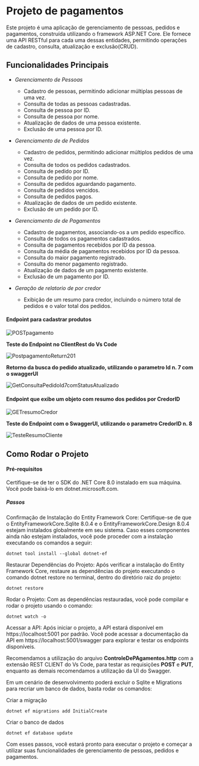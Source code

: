 # Projeto de pagamentos

Este projeto é uma aplicação de gerenciamento de pessoas, pedidos e pagamentos, construída utilizando o framework ASP.NET Core. Ele fornece uma API RESTful para cada uma dessas entidades, permitindo operações de cadastro, consulta, atualização e exclusão(CRUD).


## Funcionalidades Principais

- *Gerenciamento de Pessoas*
  - Cadastro de pessoas, permitindo adicionar múltiplas pessoas de uma vez.
  - Consulta de todas as pessoas cadastradas.
  - Consulta de pessoa por ID.
  - Consulta de pessoa por nome.
  - Atualização de dados de uma pessoa existente.
  - Exclusão de uma pessoa por ID.

- *Gerenciamento de de Pedidos*
  - Cadastro de pedidos, permitindo adicionar múltiplos pedidos de uma vez.
  - Consulta de todos os pedidos cadastrados.
  - Consulta de pedido por ID.
  - Consulta de pedido por nome.
  - Consulta de pedidos aguardando pagamento.
  - Consulta de pedidos vencidos.
  - Consulta de pedidos pagos.
  - Atualização de dados de um pedido existente.
  - Exclusão de um pedido por ID.

- *Gerenciamento de de Pagamentos*
  - Cadastro de pagamentos, associando-os a um pedido específico.
  - Consulta de todos os pagamentos cadastrados.
  - Consulta de pagamentos recebidos por ID da pessoa.
  - Consulta da média de pagamentos recebidos por ID da pessoa.
  - Consulta do maior pagamento registrado.
  - Consulta do menor pagamento registrado.
  - Atualização de dados de um pagamento existente.
  - Exclusão de um pagamento por ID.

- *Geração de relatorio de por credor*
  - Exibição de um resumo para credor, incluindo o número total de pedidos e o valor total dos pedidos.

#### Endpoint para cadastrar produtos

![POSTpagamento](https://github.com/Fonsecach/projeto-final-pagamentos/assets/113487188/77f8848f-1f32-442f-86fe-8ae4c657c3b6)

**Teste do Endpoint no ClientRest do Vs Code**

![PostpagamentoReturn201](https://github.com/Fonsecach/projeto-final-pagamentos/assets/113487188/b569cd62-2dcd-4a33-a1af-40e955b830b6)

**Retorno da busca do pedido atualizado, utilizando o parametro Id n. 7 com o swaggerUI**

![GetConsultaPedidoId7comStatusAtualizado](https://github.com/Fonsecach/projeto-final-pagamentos/assets/113487188/bbc72d29-5753-437b-a18d-3770b8042557)

#### Endpoint que exibe um objeto com resumo dos pedidos por CredorID

![GETresumoCredor](https://github.com/Fonsecach/projeto-final-pagamentos/assets/113487188/5eb4692b-7604-410a-bbd2-2f2e19ccb497)

**Teste do Endpoint com o SwaggerUI, utilizando o parametro CredorID n. 8**

![TesteResumoCliente](https://github.com/Fonsecach/projeto-final-pagamentos/assets/113487188/42b942c2-080b-4eb4-b9c1-0153896c709f)

## Como Rodar o Projeto

#### Pré-requisitos
Certifique-se de ter o SDK do .NET Core 8.0 instalado em sua máquina. Você pode baixá-lo em dotnet.microsoft.com.

##### Passos
Confirmação de Instalação do Entity Framework Core: Certifique-se de que o EntityFrameworkCore.Sqlite 8.0.4 e o EntityFrameworkCore.Design 8.0.4 estejam instalados globalmente em seu sistema. Caso esses componentes ainda não estejam instalados, você pode proceder com a instalação executando os comandos a seguir:

```
dotnet tool install --global dotnet-ef
```
Restaurar Dependências do Projeto: Após verificar a instalação do Entity Framework Core, restaure as dependências do projeto executando o comando dotnet restore no terminal, dentro do diretório raiz do projeto:

```
dotnet restore
```
Rodar o Projeto: Com as dependências restauradas, você pode compilar e rodar o projeto usando o comando:

```
dotnet watch -o
```

Acessar a API: Após iniciar o projeto, a API estará disponível em https://localhost:5001 por padrão. Você pode acessar a documentação da API em https://localhost:5001/swagger para explorar e testar os endpoints disponíveis.

Recomendamos a utilização do arquivo **ControleDePAgamentos.http** com a extensão REST CLIENT do Vs Code, para testar as requisições **POST** e **PUT**, enquanto as demais recomendamos a utilização da UI do Swagger.

Em um cenário de desenvolvimento poderá excluir o Sqlite e Migrations para recriar um banco de dados, basta rodar os comandos:

Criar a migração
```
dotnet ef migrations add InitialCreate
```
Criar o banco de dados
```
dotnet ef database update
```

Com esses passos, você estará pronto para executar o projeto e começar a utilizar suas funcionalidades de gerenciamento de pessoas, pedidos e pagamentos.


